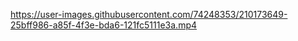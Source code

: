 





https://user-images.githubusercontent.com/74248353/210173649-25bff986-a85f-4f3e-bda6-121fc5111e3a.mp4

